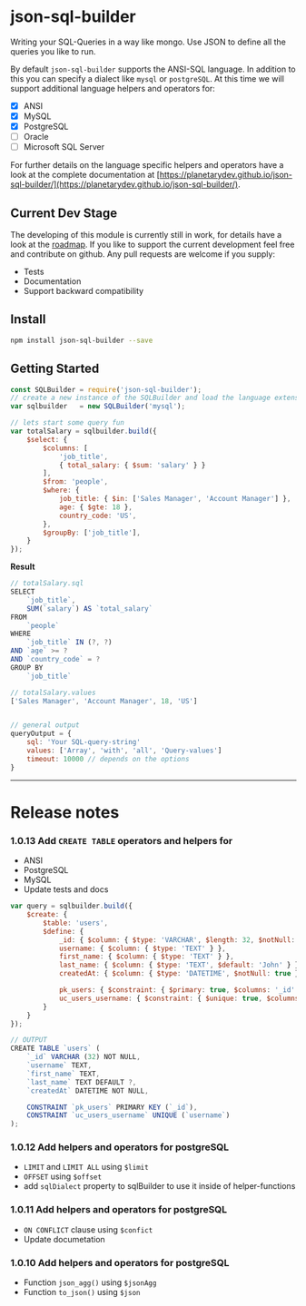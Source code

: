 # json-sql-builder

Writing your SQL-Queries in a way like mongo. Use JSON to define all the queries you like to run.

By default `json-sql-builder` supports the ANSI-SQL language. In addition to this you can specify a dialect like `mysql` or `postgreSQL`.
At this time we will support additional language helpers and operators for:
- [x] ANSI
- [x] MySQL
- [x] PostgreSQL
- [ ] Oracle
- [ ] Microsoft SQL Server

For further details on the language specific helpers and operators have a look at the complete
documentation at [https://planetarydev.github.io/json-sql-builder/](https://planetarydev.github.io/json-sql-builder/).

## Current Dev Stage

The developing of this module is currently still in work, for details have a look at the [roadmap](https://planetarydev.github.io/json-sql-builder/roadmap.html). If you like to support the current development feel free and contribute on github. Any pull requests are welcome if you supply:
- Tests
- Documentation
- Support backward compatibility


## Install

```sh
npm install json-sql-builder --save
```

## Getting Started

```javascript
const SQLBuilder = require('json-sql-builder');
// create a new instance of the SQLBuilder and load the language extension for mysql
var sqlbuilder   = new SQLBuilder('mysql');

// lets start some query fun
var totalSalary = sqlbuilder.build({
	$select: {
		$columns: [
			'job_title',
			{ total_salary: { $sum: 'salary' } }
		],
		$from: 'people',
		$where: {
			job_title: { $in: ['Sales Manager', 'Account Manager'] },
			age: { $gte: 18 },
			country_code: 'US',
		},
		$groupBy: ['job_title'],
	}
});

```

**Result**
```javascript
// totalSalary.sql
SELECT
	`job_title`,
	SUM(`salary`) AS `total_salary`
FROM
	`people`
WHERE
	`job_title` IN (?, ?)
AND `age` >= ?
AND `country_code` = ?
GROUP BY
	`job_title`

// totalSalary.values
['Sales Manager', 'Account Manager', 18, 'US']


// general output
queryOutput = {
	sql: 'Your SQL-query-string'
	values: ['Array', 'with', 'all', 'Query-values']
	timeout: 10000 // depends on the options
}

```

----------------------------------------------------------------------------------

# Release notes

### 1.0.13 Add `CREATE TABLE` operators and helpers for
- ANSI
- PostgreSQL
- MySQL
- Update tests and docs

```javascript
var query = sqlbuilder.build({
	$create: {
		$table: 'users',
		$define: {
			_id: { $column: { $type: 'VARCHAR', $length: 32, $notNull: true } },
			username: { $column: { $type: 'TEXT' } },
			first_name: { $column: { $type: 'TEXT' } },
			last_name: { $column: { $type: 'TEXT', $default: 'John' } },
			createdAt: { $column: { $type: 'DATETIME', $notNull: true } },

			pk_users: { $constraint: { $primary: true, $columns: '_id' } },
			uc_users_username: { $constraint: { $unique: true, $columns: 'username' } }
		}
	}
});

// OUTPUT
CREATE TABLE `users` (
	`_id` VARCHAR (32) NOT NULL,
	`username` TEXT,
	`first_name` TEXT,
	`last_name` TEXT DEFAULT ?,
	`createdAt` DATETIME NOT NULL,

	CONSTRAINT `pk_users` PRIMARY KEY (`_id`),
	CONSTRAINT `uc_users_username` UNIQUE (`username`)
);
```

### 1.0.12 Add helpers and operators for **postgreSQL**
- `LIMIT` and `LIMIT ALL` using `$limit`
- `OFFSET` using `$offset`
- add `sqlDialect` property to sqlBuilder to use it inside of helper-functions

### 1.0.11 Add helpers and operators for **postgreSQL**
- `ON CONFLICT` clause using `$confict`
- Update documetation

### 1.0.10 Add helpers and operators for **postgreSQL**
- Function `json_agg()` using `$jsonAgg`
- Function `to_json()` using `$json`
